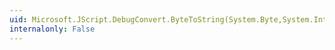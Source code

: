 ```yaml
---
uid: Microsoft.JScript.DebugConvert.ByteToString(System.Byte,System.Int32)
internalonly: False
---
```

